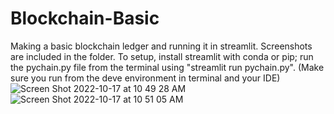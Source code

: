 # Blockchain-Basic
Making a basic blockchain ledger and running it in streamlit. 
Screenshots are included in the folder. 
To setup, install streamlit with conda or pip; run the pychain.py file from the terminal using "streamlit run pychain.py". (Make sure you run from the deve environment in terminal and your IDE)
![Screen Shot 2022-10-17 at 10 49 28 AM](https://user-images.githubusercontent.com/107172060/196073035-7d417c50-f9d4-4f86-b6bc-702213fcc2bd.png)
![Screen Shot 2022-10-17 at 10 51 05 AM](https://user-images.githubusercontent.com/107172060/196073020-31f005f2-97e0-466e-8ee5-379841788520.png)

